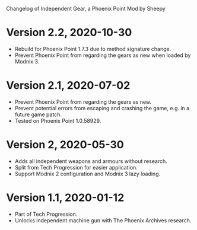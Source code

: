 Changelog of Independent Gear, a Phoenix Point Mod by Sheepy

# Version 2.2, 2020-10-30
* Rebuild for Phoenix Point 1.7.3 due to method signature change.
* Prevent Phoenix Point from regarding the gears as new when loaded by Modnix 3.

# Version 2.1, 2020-07-02

* Prevent Phoenix Point from regarding the gears as new.
* Prevent potential errors from escaping and crashing the game, e.g. in a future game patch.
* Tested on Phoenix Point 1.0.58929.

# Version 2, 2020-05-30

* Adds all independent weapons and armours without research.
* Split from Tech Progression for easier application.
* Support Modnix 2 configuration and Modnix 3 lazy loading.

# Version 1.1, 2020-01-12

* Part of Tech Progression.
* Unlocks independent machine gun with The Phoenix Archives research.